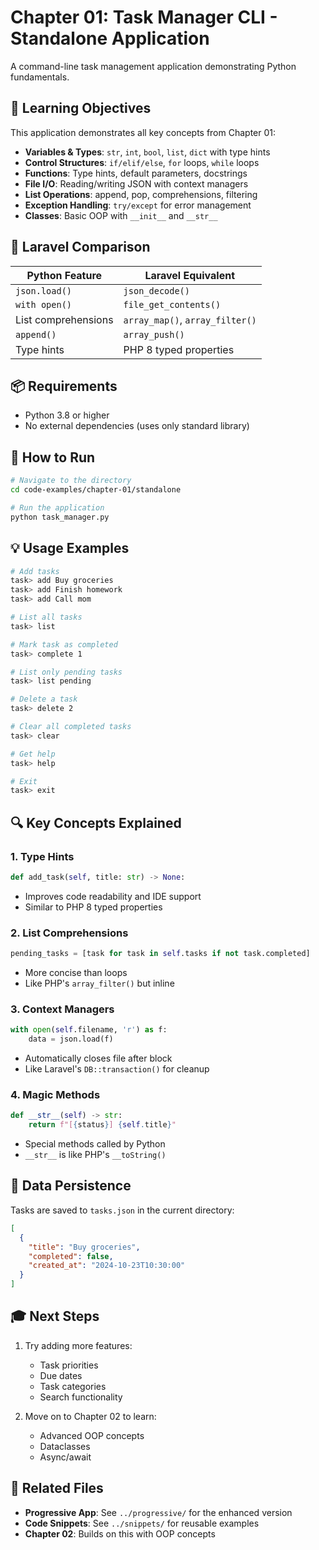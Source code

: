# Chapter 01: Task Manager CLI - Standalone Application

A command-line task management application demonstrating Python fundamentals.

## 🎯 Learning Objectives

This application demonstrates all key concepts from Chapter 01:

- **Variables & Types**: `str`, `int`, `bool`, `list`, `dict` with type hints
- **Control Structures**: `if/elif/else`, `for` loops, `while` loops
- **Functions**: Type hints, default parameters, docstrings
- **File I/O**: Reading/writing JSON with context managers
- **List Operations**: append, pop, comprehensions, filtering
- **Exception Handling**: `try/except` for error management
- **Classes**: Basic OOP with `__init__` and `__str__`

## 🔄 Laravel Comparison

| Python Feature      | Laravel Equivalent              |
| ------------------- | ------------------------------- |
| `json.load()`       | `json_decode()`                 |
| `with open()`       | `file_get_contents()`           |
| List comprehensions | `array_map()`, `array_filter()` |
| `append()`          | `array_push()`                  |
| Type hints          | PHP 8 typed properties          |

## 📦 Requirements

- Python 3.8 or higher
- No external dependencies (uses only standard library)

## 🚀 How to Run

```bash
# Navigate to the directory
cd code-examples/chapter-01/standalone

# Run the application
python task_manager.py
```

## 💡 Usage Examples

```bash
# Add tasks
task> add Buy groceries
task> add Finish homework
task> add Call mom

# List all tasks
task> list

# Mark task as completed
task> complete 1

# List only pending tasks
task> list pending

# Delete a task
task> delete 2

# Clear all completed tasks
task> clear

# Get help
task> help

# Exit
task> exit
```

## 🔍 Key Concepts Explained

### 1. Type Hints

```python
def add_task(self, title: str) -> None:
```

- Improves code readability and IDE support
- Similar to PHP 8 typed properties

### 2. List Comprehensions

```python
pending_tasks = [task for task in self.tasks if not task.completed]
```

- More concise than loops
- Like PHP's `array_filter()` but inline

### 3. Context Managers

```python
with open(self.filename, 'r') as f:
    data = json.load(f)
```

- Automatically closes file after block
- Like Laravel's `DB::transaction()` for cleanup

### 4. Magic Methods

```python
def __str__(self) -> str:
    return f"[{status}] {self.title}"
```

- Special methods called by Python
- `__str__` is like PHP's `__toString()`

## 📝 Data Persistence

Tasks are saved to `tasks.json` in the current directory:

```json
[
  {
    "title": "Buy groceries",
    "completed": false,
    "created_at": "2024-10-23T10:30:00"
  }
]
```

## 🎓 Next Steps

1. Try adding more features:

   - Task priorities
   - Due dates
   - Task categories
   - Search functionality

2. Move on to Chapter 02 to learn:
   - Advanced OOP concepts
   - Dataclasses
   - Async/await

## 🔗 Related Files

- **Progressive App**: See `../progressive/` for the enhanced version
- **Code Snippets**: See `../snippets/` for reusable examples
- **Chapter 02**: Builds on this with OOP concepts
